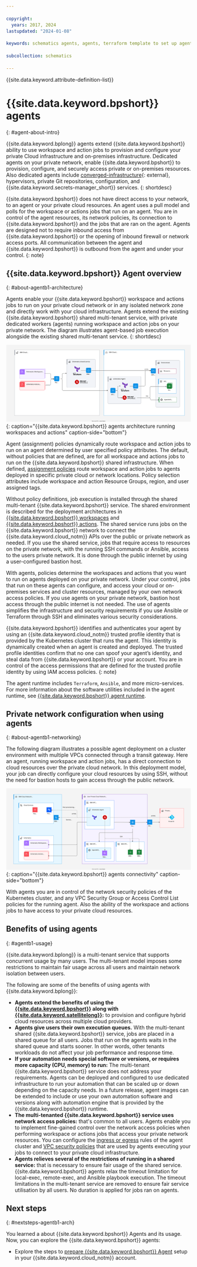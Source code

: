 ```yaml
---

copyright:
  years: 2017, 2024
lastupdated: "2024-01-08"

keywords: schematics agents, agents, terraform template to set up agents

subcollection: schematics

---
```


{{site.data.keyword.attribute-definition-list}}

# {{site.data.keyword.bpshort}} agents
{: #agent-about-intro}

{{site.data.keyword.bplong}} agents extend {{site.data.keyword.bpshort}} ability to use workspace and action jobs to provision and configure your private Cloud infrastructure and on-premises infrastructure. Dedicated agents on your private network, enable {{site.data.keyword.bpshort}} to provision, configure, and securely access private or on-premises resources. Also dedicated agents include [converged-infrastructure](https://en.wikipedia.org/wiki/Converged_infrastructure){: external}, hypervisors, private Git repositories, configuration, and {{site.data.keyword.secrets-manager_short}} services.
{: shortdesc}

{{site.data.keyword.bpshort}} does not have direct access to your network, to an agent or your private cloud resources. An agent uses a pull model and polls for the workspace or actions jobs that run on an agent. You are in control of the agent resources, its network policies, its connection to {{site.data.keyword.bpshort}} and the jobs that are ran on the agent. Agents are designed not to require inbound access from {{site.data.keyword.bpshort}} or the opening of inbound firewall or network access ports. All communication between the agent and {{site.data.keyword.bpshort}} is outbound from the agent and under your control.
{: note}

## {{site.data.keyword.bpshort}} Agent overview
{: #about-agentb1-architecture}

Agents enable your {{site.data.keyword.bpshort}} workspace and actions jobs to run on your private cloud network or in any isolated network zone and directly work with your cloud infrastructure. Agents extend the existing {{site.data.keyword.bpshort}} shared multi-tenant service, with private dedicated workers (agents) running workspace and action jobs on your private network. The diagram illustrates agent-based job execution alongside the existing shared multi-tenant service. 
{: shortdesc}

![{{site.data.keyword.bpshort}} workspace and action operations with agents](images/sc-agents-architecture2.svg){: caption="{{site.data.keyword.bpshort}} agents architecture running workspaces and actions" caption-side="bottom"}

Agent (assignment) policies dynamically route workspace and action jobs to run on an agent determined by user specified policy attributes. The default, without policies that are defined, are for all workspace and actions jobs to run on the {{site.data.keyword.bpshort}} shared infrastructure. When defined, [assignment policies](/docs/schematics?topic=schematics-policy-manage) route workspace and action jobs to agents deployed in specific private cloud or network locations. Policy selection attributes include workspace and action Resource Groups, region, and user assigned tags.    

Without policy definitions, job execution is installed through the shared multi-tenant {{site.data.keyword.bpshort}} service. The shared environment is described for the deployment architectures in [{{site.data.keyword.bpshort}} workspaces](/docs/schematics?topic=schematics-sc-workspaces) and [{{site.data.keyword.bpshort}} actions](/docs/schematics?topic=schematics-sc-actions). The shared service runs jobs on the {{site.data.keyword.bpshort}} network to connect the {{site.data.keyword.cloud_notm}} APIs over the public or private network as needed. If you use the shared service, jobs that require access to resources on the private network, with the running SSH commands or Ansible, access to the users private network. It is done through the public internet by using a user-configured bastion host.  

With agents, policies determine the workspaces and actions that you want to run on agents deployed on your private network. Under your control, jobs that run on these agents can configure, and access your cloud or on-premises services and cluster resources, managed by your own network access policies. If you use agents on your private network, bastion host access through the public internet is not needed. The use of agents simplifies the infrastructure and security requirements if you use Ansible or Terraform through SSH and eliminates various security considerations.

{{site.data.keyword.bpshort}} identifies and authenticates your agent by using an {{site.data.keyword.cloud_notm}} trusted profile identity that is provided by the Kubernetes cluster that runs the agent. This identity is dynamically created when an agent is created and deployed. The trusted profile identities confirm that no one can spoof your agent’s identity, and steal data from {{site.data.keyword.bpshort}} or your account. You are in control of the access permissions that are defined for the trusted profile identity by using IAM access policies.
{: note}

The agent runtime includes `Terraform`, `Ansible`, and more micro-services. For more information about the software utilities included in the agent runtime, see [{{site.data.keyword.bpshort}} agent runtime](/docs/schematics?topic=schematics-sch-utilities).

## Private network configuration when using agents
{: #about-agentb1-networking}

The following diagram illustrates a possible agent deployment on a cluster environment with multiple VPCs connected through a transit gateway. Here an agent, running workspace and action jobs, has a direct connection to cloud resources over the private cloud network. In this deployment model, your job can directly configure your cloud resources by using SSH, without the need for bastion hosts to gain access through the public network.  

![{{site.data.keyword.bpshort}} agents connectivity](images/sc-agents-network.svg){: caption="{{site.data.keyword.bpshort}} agents connectivity" caption-side="bottom"}

With agents you are in control of the network security policies of the Kubernetes cluster, and any VPC Security Group or Access Control List policies for the running agent. Also the ability of the workspace and actions jobs to have access to your private cloud resources.

## Benefits of using agents
{: #agentb1-usage}

{{site.data.keyword.bplong}} is a multi-tenant service that supports concurrent usage by many users. The multi-tenant model imposes some restrictions to maintain fair usage across all users and maintain network isolation between users.  

The following are some of the benefits of using agents with {{site.data.keyword.bplong}}:

- **Agents extend the benefits of using the [{{site.data.keyword.bpshort}}](/docs/schematics?topic=schematics-learn-about-schematics) along with [{{site.data.keyword.satellitelong}}](/docs/satellite?topic=satellite-getting-started):** to provision and configure hybrid cloud resources across multiple cloud providers.
- **Agents give users their own execution queues.** With the multi-tenant shared {{site.data.keyword.bpshort}} service, jobs are placed in a shared queue for all users. Jobs that run on the agents waits in the shared queue and starts sooner. In other words, other tenants workloads do not affect your job performance and response time.
- **If your automation needs special software or versions, or requires more capacity (CPU, memory) to run:** The multi-tenant {{site.data.keyword.bpshort}} service does not address your requirements. Agents can be deployed and configured to use dedicated infrastructure to run your automation that can be scaled up or down depending on the capacity needs. In a future release, agent images can be extended to include or use your own automation software and versions along with automation engine that is provided by the {{site.data.keyword.bpshort}} runtime.
- **The multi-tenanted {{site.data.keyword.bpshort}} service uses network access policies:** that's common to all users. Agents enable you to implement fine-gained control over the network access policies when performing workspace or actions jobs that access your private network resources. You can configure the [ingress or egress](/docs/containers?topic=containers-vpc-kube-policies) rules of the agent cluster and [VPC security policies](/docs/vpc?topic=vpc-security-in-your-vpc&interface=ui) that are used by agents executing your jobs to connect to your private cloud infrastructure.
- **Agents relieves several of the restrictions of running in a shared service:** that is necessary to ensure fair usage of the shared service. {{site.data.keyword.bpshort}} agents relax the timeout limitation for local-exec, remote-exec, and Ansible playbook execution. The timeout limitations in the multi-tenant service are removed to ensure fair service utilisation by all users. No duration is applied for jobs ran on agents.

## Next steps
{: #nextsteps-agentb1-arch}

You learned a about {{site.data.keyword.bpshort}} Agents and its usage. Now, you can explore the {{site.data.keyword.bpshort}} agents:
- Explore the steps to [prepare {{site.data.keyword.bpshort}} Agent](/docs/schematics?topic=schematics-plan-agent-overview&interface=cli) setup in your {{site.data.keyword.cloud_notm}} account.
